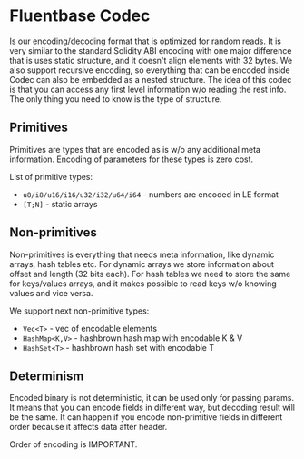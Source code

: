 Fluentbase Codec
================

Is our encoding/decoding format that is optimized for random reads.
It is very similar to the standard Solidity ABI encoding with one major difference that is uses static structure, and it doesn't align elements with 32 bytes.
We also support recursive encoding, so everything that can be encoded inside Codec can also be embedded as a nested structure.
The idea of this codec is that you can access any first level information w/o reading the rest info.
The only thing you need to know is the type of structure.

## Primitives

Primitives are types that are encoded as is w/o any additional meta information.
Encoding of parameters for these types is zero cost.

List of primitive types:
- `u8/i8/u16/i16/u32/i32/u64/i64` - numbers are encoded in LE format
- `[T;N]` - static arrays

## Non-primitives

Non-primitives is everything that needs meta information, like dynamic arrays, hash tables etc.
For dynamic arrays we store information about offset and length (32 bits each).
For hash tables we need to store the same for keys/values arrays, and it makes possible to read keys w/o knowing values and vice versa.

We support next non-primitive types:
- `Vec<T>` - vec of encodable elements
- `HashMap<K,V>` - hashbrown hash map with encodable K & V 
- `HashSet<T>` - hashbrown hash set with encodable T

## Determinism

Encoded binary is not deterministic, it can be used only for passing params.
It means that you can encode fields in different way, but decoding result will be the same.
It can happen if you encode non-primitive fields in different order because it affects data after header.

Order of encoding is IMPORTANT.
